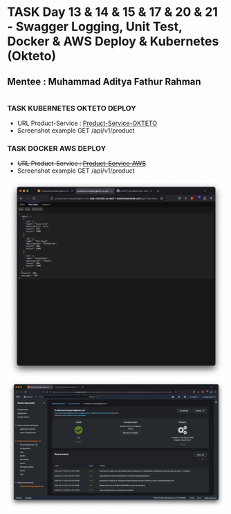 # TASK Day 13 & 14 & 15 & 17 & 20 & 21 - Swagger Logging, Unit Test, Docker & AWS Deploy & Kubernetes (Okteto)
## Mentee : Muhammad Aditya Fathur Rahman
#
### TASK KUBERNETES OKTETO DEPLOY
- URL Product-Service : [Product-Service-OKTETO](http://productservicespringboot-env.eba-v2ez5ijv.us-east-1.elasticbeanstalk.com/api/v1/product)
- Screenshot example GET /api/v1/product

### TASK DOCKER AWS DEPLOY
- ~~URL Product-Service : [Product-Service-AWS](http://productservicespringboot-env.eba-v2ez5ijv.us-east-1.elasticbeanstalk.com/api/v1/product)~~
- Screenshot example GET /api/v1/product

![Alt text](sc-getall.png?raw=true "Sample hit endpoint")
![Alt text](sc-aws.png?raw=true "aws application")
